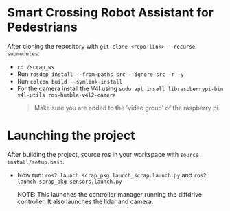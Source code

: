 # Smart Crossing Robot Assistant for Pedestrians
After cloning the repository with `git clone <repo-link> --recurse-submodules`:
- `cd /scrap_ws`
- Run `rosdep install --from-paths src --ignore-src -r -y`
- Run `colcon build --symlink-install`
- For the camera install the V4l using `sudo apt insall libraspberrypi-bin v4l-utils ros-humble-v4l2-camera`
  > Make sure you are added to the 'video group' of the raspberry pi.

# Launching the project
After building the project, source ros in your workspace with `source install/setup.bash`.
- Now run: `ros2 launch scrap_pkg launch_scrap.launch.py` and `ros2 launch scrap_pkg sensors.launch.py`

  NOTE: This launches the controller manager running the diffdrive controller. It also launches the lidar and camera.
